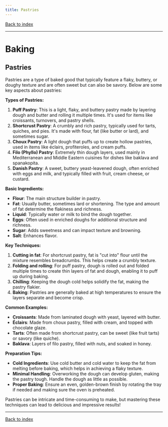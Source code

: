 ```yaml
---
title: Pastries
---
```


[Back to index](index.html)

---
# Baking
## Pastries

Pastries are a type of baked good that typically feature a flaky, buttery, or doughy texture and are often sweet but can also be savory. Below are some key aspects about pastries:

**Types of Pastries:**
1. **Puff Pastry**: This is a light, flaky, and buttery pastry made by layering dough and butter and rolling it multiple times. It's used for items like croissants, turnovers, and pastry shells.
2. **Shortcrust Pastry**: A crumbly and rich pastry, typically used for tarts, quiches, and pies. It's made with flour, fat (like butter or lard), and sometimes sugar.
3. **Choux Pastry**: A light dough that puffs up to create hollow pastries, used in items like éclairs, profiteroles, and cream puffs.
4. **Filo (Phyllo) Pastry**: Extremely thin dough layers, used mainly in Mediterranean and Middle Eastern cuisines for dishes like baklava and spanakopita.
5. **Danish Pastry**: A sweet, buttery yeast-leavened dough, often enriched with eggs and milk, and typically filled with fruit, cream cheese, or custard.

**Basic Ingredients:**
- **Flour**: The main structure builder in pastry.
- **Fat**: Usually butter, sometimes lard or shortening. The type and amount of fat determine the flakiness and richness.
- **Liquid**: Typically water or milk to bind the dough together.
- **Eggs**: Often used in enriched doughs for additional structure and richness.
- **Sugar**: Adds sweetness and can impact texture and browning.
- **Salt**: Enhances flavor.

**Key Techniques:**
1. **Cutting in fat**: For shortcrust pastry, fat is "cut into" flour until the mixture resembles breadcrumbs. This helps create a crumbly texture.
2. **Folding and rolling**: For puff pastry, dough is rolled out and folded multiple times to create thin layers of fat and dough, enabling it to puff up during baking.
3. **Chilling**: Keeping the dough cold helps solidify the fat, making the pastry flakier.
4. **Baking**: Pastries are generally baked at high temperatures to ensure the layers separate and become crisp.

**Common Examples:**
- **Croissants**: Made from laminated dough with yeast, layered with butter.
- **Éclairs**: Made from choux pastry, filled with cream, and topped with chocolate glaze.
- **Tarts**: Often made from shortcrust pastry, can be sweet (like fruit tarts) or savory (like quiche).
- **Baklava**: Layers of filo pastry, filled with nuts, and soaked in honey.

**Preparation Tips:**
- **Cold Ingredients**: Use cold butter and cold water to keep the fat from melting before baking, which helps in achieving a flaky texture.
- **Minimal Handling**: Overworking the dough can develop gluten, making the pastry tough. Handle the dough as little as possible.
- **Proper Baking**: Ensure an even, golden-brown finish by rotating the tray if needed and making sure the oven is preheated.

Pastries can be intricate and time-consuming to make, but mastering these techniques can lead to delicious and impressive results!

---
[Back to index](index.html)
